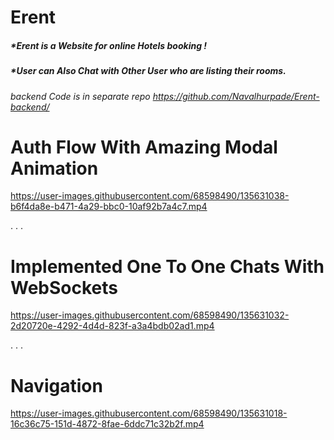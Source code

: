 # Erent
##### *Erent is a Website for online Hotels booking !
##### *User can Also Chat with Other User who are listing their rooms.

###### backend Code is in separate repo https://github.com/Navalhurpade/Erent-backend/

# Auth Flow With Amazing Modal Animation

https://user-images.githubusercontent.com/68598490/135631038-b6f4da8e-b471-4a29-bbc0-10af92b7a4c7.mp4


.
.
.

# Implemented One To One Chats With WebSockets 

https://user-images.githubusercontent.com/68598490/135631032-2d20720e-4292-4d4d-823f-a3a4bdb02ad1.mp4

.
.
.



# Navigation

https://user-images.githubusercontent.com/68598490/135631018-16c36c75-151d-4872-8fae-6ddc71c32b2f.mp4






